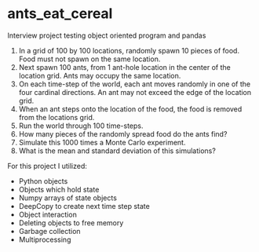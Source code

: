# ants_eat_cereal
Interview project testing object oriented program and pandas

1. In a grid of 100 by 100 locations, randomly spawn 10 pieces of food. Food must not spawn on the same location.
2. Next spawn 100 ants, from 1 ant-hole location in the center of the location grid. Ants may occupy the same location.
3. On each time-step of the world, each ant moves randomly in one of the four cardinal directions. An ant may not exceed the edge of the location grid.
4. When an ant steps onto the location of the food, the food is removed from the locations grid.
5. Run the world through 100 time-steps.
6. How many pieces of the randomly spread food do the ants find?
7. Simulate this 1000 times a Monte Carlo experiment.
8. What is the mean and standard deviation of this simulations?

For this project I utilized:
- Python objects
- Objects which hold state
- Numpy arrays of state objects
- DeepCopy to create next time step state
- Object interaction
- Deleting objects to free memory
- Garbage collection
- Multiprocessing
